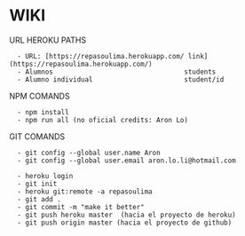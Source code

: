# WIKI

URL HEROKU PATHS

      - URL: [https://repasoulima.herokuapp.com/ link](https://repasoulima.herokuapp.com/)
      - Alumnos                                 students
      - Alumno individual                       student/id

NPM COMANDS

      - npm install
      - npm run all (no oficial credits: Aron Lo)

GIT COMANDS

      - git config --global user.name Aron
      - git config --global user.email aron.lo.li@hotmail.com

      - heroku login
      - git init
      - heroku git:remote -a repasoulima
      - git add .
      - git commit -m "make it better"
      - git push heroku master  (hacia el proyecto de heroku)
      - git push origin master (hacia el proyecto de github)
